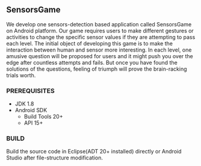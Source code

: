 ## SensorsGame
We develop one sensors-detection based application called SensorsGame on Android platform. Our game requires users to  make different gestures or activities to change the specific sensor  values if they are attempting to pass each level. The initial object of developing this game is to make the interaction between human and sensor more interesting. In each level, one amusive question will be proposed for users and it might push you over the edge after countless attempts and fails. But once you have found the solutions of the questions, feeling of triumph will prove the brain-racking trials worth. 

### PREREQUISITES
* JDK 1.8
* Android SDK
  - Build Tools 20+
  - API 15+

### BUILD
Build the source code in Eclipse(ADT 20+ installed) directly or Android Studio after file-structure modification.
